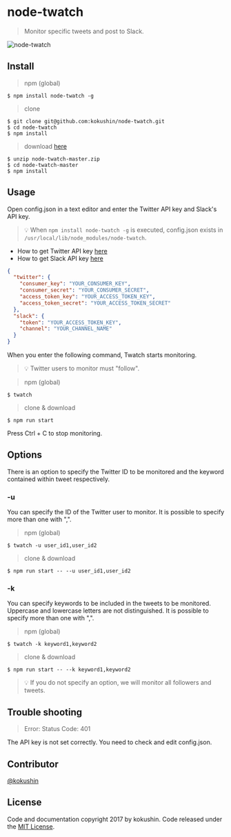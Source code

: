 # node-twatch

> Monitor specific tweets and post to Slack.

![node-twatch](https://github.com/kokushin/node-twatch/blob/material/demo.gif?raw=true)

## Install

> npm (global)

```shell
$ npm install node-twatch -g
```

> clone

```shell
$ git clone git@github.com:kokushin/node-twatch.git
$ cd node-twatch
$ npm install
```

> download [here](https://github.com/kokushin/node-twatch/archive/master.zip)

```shell
$ unzip node-twatch-master.zip
$ cd node-twatch-master
$ npm install
```

## Usage

Open config.json in a text editor and enter the Twitter API key and Slack's API key.

> 💡 When `npm install node-twatch -g` is executed, config.json exists in `/usr/local/lib/node_modules/node-twatch`.

- How to get Twitter API key [here](https://apps.twitter.com/)
- How to get Slack API key [here](https://api.slack.com/apps?new_app=1)

```json
{
  "twitter": {
    "consumer_key": "YOUR_CONSUMER_KEY",
    "consumer_secret": "YOUR_CONSUMER_SECRET",
    "access_token_key": "YOUR_ACCESS_TOKEN_KEY",
    "access_token_secret": "YOUR_ACCESS_TOKEN_SECRET"
  },
  "slack": {
    "token": "YOUR_ACCESS_TOKEN_KEY",
    "channel": "YOUR_CHANNEL_NAME"
  }
}
```

When you enter the following command, Twatch starts monitoring.

> 💡 Twitter users to monitor must "follow".

> npm (global)

```shell
$ twatch
```

> clone & download

```shell
$ npm run start
```

Press Ctrl + C to stop monitoring.

## Options

There is an option to specify the Twitter ID to be monitored and the keyword contained within tweet respectively.

### -u

You can specify the ID of the Twitter user to monitor. It is possible to specify more than one with ",".

> npm (global)

```shell
$ twatch -u user_id1,user_id2
```

> clone & download

```shell
$ npm run start -- --u user_id1,user_id2
```

### -k

You can specify keywords to be included in the tweets to be monitored. Uppercase and lowercase letters are not distinguished. It is possible to specify more than one with ",".

> npm (global)

```shell
$ twatch -k keyword1,keyword2
```

> clone & download

```shell
$ npm run start -- --k keyword1,keyword2
```

> 💡 If you do not specify an option, we will monitor all followers and tweets.

## Trouble shooting

> Error: Status Code: 401

The API key is not set correctly. You need to check and edit config.json.


## Contributor
[@kokushin](https://github.com/kokushin)

## License
Code and documentation copyright 2017 by kokushin. Code released under the [MIT License](https://github.com/kokushin/node-twatch/blob/master/LICENSE).
